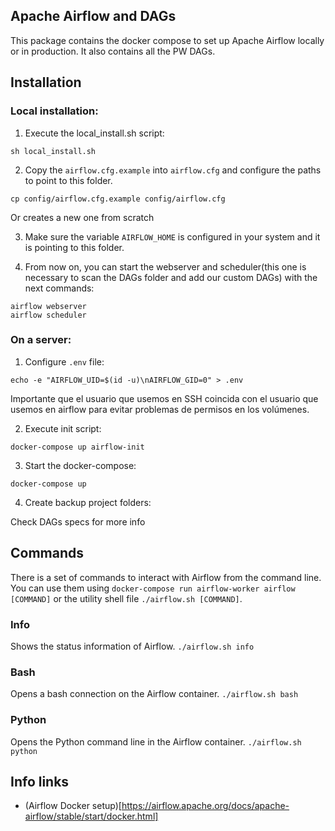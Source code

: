 ## Apache Airflow and DAGs
This package contains the docker compose to set up Apache Airflow locally or in production. It also contains all the PW DAGs.

## Installation

### Local installation:

1. Execute the local_install.sh script:
```
sh local_install.sh
```

2. Copy the `airflow.cfg.example` into `airflow.cfg` and configure the paths to point to this folder.
```
cp config/airflow.cfg.example config/airflow.cfg
```
Or creates a new one from scratch

3. Make sure the variable `AIRFLOW_HOME` is configured in your system and it is pointing to this folder.

4. From now on, you can start the webserver and scheduler(this one is necessary to scan the DAGs folder and add our custom DAGs) with the next commands:
```
airflow webserver
airflow scheduler
```

### On a server:
1. Configure `.env` file:
```
echo -e "AIRFLOW_UID=$(id -u)\nAIRFLOW_GID=0" > .env
```

Importante que el usuario que usemos en SSH coincida con el usuario que usemos en airflow para evitar problemas de permisos en los volúmenes.

2. Execute init script:
```
docker-compose up airflow-init
```

3. Start the docker-compose:
```
docker-compose up
```

4. Create backup project folders:

Check DAGs specs for more info


## Commands
There is a set of commands to interact with Airflow from the command line. You can use them using `docker-compose run airflow-worker airflow [COMMAND]` or the utility shell file `./airflow.sh [COMMAND]`.

### Info
Shows the status information of Airflow.
`./airflow.sh info`

### Bash
Opens a bash connection on the Airflow container.
`./airflow.sh bash`

### Python
Opens the Python command line in the Airflow container.
`./airflow.sh python`

## Info links
- (Airflow Docker setup)[https://airflow.apache.org/docs/apache-airflow/stable/start/docker.html]
